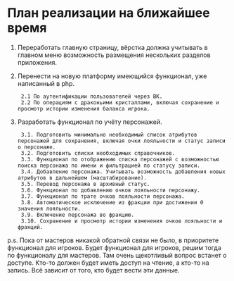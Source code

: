 # План реализации на ближайшее время
1. Переработать главную страницу, вёрстка должна учитывать в главном меню возможность размещения нескольких разделов приложения.
2. Перенести на новую платформу имеющийся функционал, уже написанный в php.

        2.1 По аутентификации пользователей через ВК.
        2.2 По операциям с драконьими кристаллами, включая сохранение и просмотр истории изменения баланса игрока.

3. Разработать функционал по учёту персонажей.

        3.1. Подготовить минимально необходимый список атрибутов персонажей для сохранения, включая очки лояльности и статус записи о персонаже. 
        3.2. Подготовить списки необходимых справочников.
        3.3. Функционал по отображению списка персонажей с возможностью поиска персонажа по имени и фильтрацией по статусу записи.
        3.4. Добавление персонажа. Учитывать возможность добавления новых атрибутов в дальнейшем (масштабирование).
        3.5. Перевод персонажа в архивный статус.
        3.6. Функционал по добавлению очков лояльности персонажу.
        3.7. Функционал по трате очков лояльности персонажа.
        3.8. Автоматическое исключение из фракции при достижении 0 значения лояльности.
        3.9. Включение персонажа во фракцию.
        3.10. Сохранение и просмотр истории изменения очков лояльности и фракций.

p.s. Пока от мастеров никакой обратной связи не было, в приоритете функционал для игроков. Будет функционал для игроков, решим тогда по функционалу для мастеров.
Там очень щекотливый вопрос встанет о доступе. Кто-то должен будет иметь доступ на чтение, а кто-то на запись.
Всё зависит от того, кто будет вести эти данные.
